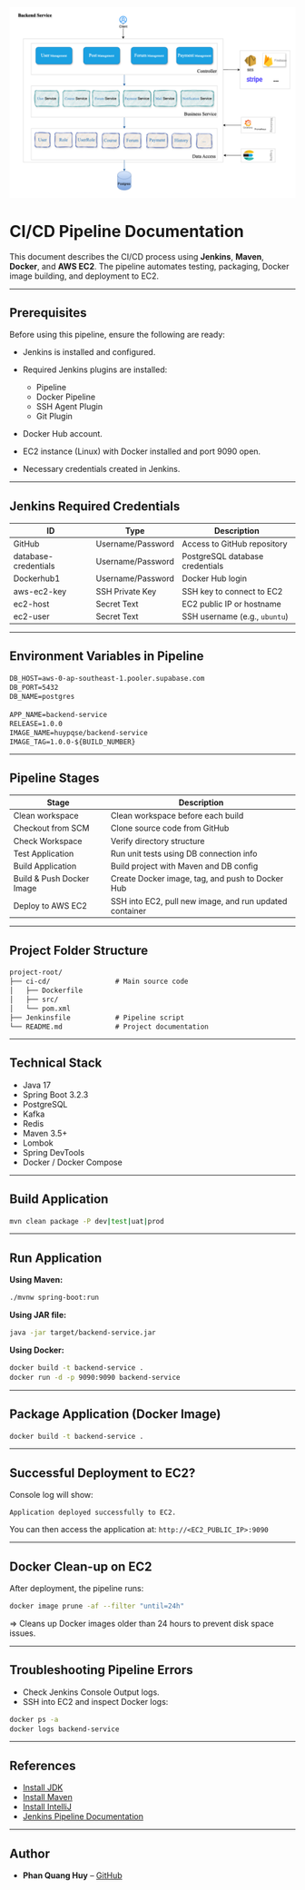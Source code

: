 ![BackendArchitecture.png](BackendArchitecture.png)

# CI/CD Pipeline Documentation

This document describes the CI/CD process using **Jenkins**, **Maven**, **Docker**, and **AWS EC2**. The pipeline automates testing, packaging, Docker image building, and deployment to EC2.

---

## Prerequisites

Before using this pipeline, ensure the following are ready:

* Jenkins is installed and configured.
* Required Jenkins plugins are installed:

  * Pipeline
  * Docker Pipeline
  * SSH Agent Plugin
  * Git Plugin
* Docker Hub account.
* EC2 instance (Linux) with Docker installed and port 9090 open.
* Necessary credentials created in Jenkins.

---

## Jenkins Required Credentials

| ID                   | Type              | Description                     |
| -------------------- | ----------------- | ------------------------------- |
| GitHub               | Username/Password | Access to GitHub repository     |
| database-credentials | Username/Password | PostgreSQL database credentials |
| Dockerhub1           | Username/Password | Docker Hub login                |
| aws-ec2-key          | SSH Private Key   | SSH key to connect to EC2       |
| ec2-host             | Secret Text       | EC2 public IP or hostname       |
| ec2-user             | Secret Text       | SSH username (e.g., `ubuntu`)   |

---

## Environment Variables in Pipeline

```env
DB_HOST=aws-0-ap-southeast-1.pooler.supabase.com
DB_PORT=5432
DB_NAME=postgres

APP_NAME=backend-service
RELEASE=1.0.0
IMAGE_NAME=huypqse/backend-service
IMAGE_TAG=1.0.0-${BUILD_NUMBER}
```

---

## Pipeline Stages

| Stage                     | Description                                             |
| ------------------------- | ------------------------------------------------------- |
| Clean workspace           | Clean workspace before each build                       |
| Checkout from SCM         | Clone source code from GitHub                           |
| Check Workspace           | Verify directory structure                              |
| Test Application          | Run unit tests using DB connection info                 |
| Build Application         | Build project with Maven and DB config                  |
| Build & Push Docker Image | Create Docker image, tag, and push to Docker Hub        |
| Deploy to AWS EC2         | SSH into EC2, pull new image, and run updated container |

---

## Project Folder Structure

```
project-root/
├── ci-cd/                # Main source code
│   ├── Dockerfile
│   ├── src/
│   └── pom.xml
├── Jenkinsfile           # Pipeline script
└── README.md             # Project documentation
```

---

## Technical Stack

* Java 17
* Spring Boot 3.2.3
* PostgreSQL
* Kafka
* Redis
* Maven 3.5+
* Lombok
* Spring DevTools
* Docker / Docker Compose

---

## Build Application

```bash
mvn clean package -P dev|test|uat|prod
```

---

## Run Application

**Using Maven:**

```bash
./mvnw spring-boot:run
```

**Using JAR file:**

```bash
java -jar target/backend-service.jar
```

**Using Docker:**

```bash
docker build -t backend-service .
docker run -d -p 9090:9090 backend-service
```

---

## Package Application (Docker Image)

```bash
docker build -t backend-service .
```

---

## Successful Deployment to EC2?

 Console log will show:

```
Application deployed successfully to EC2.
```

You can then access the application at: `http://<EC2_PUBLIC_IP>:9090`

---

## Docker Clean-up on EC2

After deployment, the pipeline runs:

```bash
docker image prune -af --filter "until=24h"
```

\=> Cleans up Docker images older than 24 hours to prevent disk space issues.

---

## Troubleshooting Pipeline Errors

* Check Jenkins Console Output logs.
* SSH into EC2 and inspect Docker logs:

```bash
docker ps -a
docker logs backend-service
```

---

## References

* [Install JDK](https://tayjava.vn/cai-dat-jdk-tren-macos-window-linux-ubuntu/)
* [Install Maven](https://tayjava.vn/cai-dat-maven-tren-macos-window-linux-ubuntu/)
* [Install IntelliJ](https://tayjava.vn/cai-dat-intellij-tren-macos-va-window/)
* [Jenkins Pipeline Documentation](https://www.jenkins.io/doc/book/pipeline/)

---

## Author

* **Phan Quang Huy** – [GitHub](https://github.com/huypqse)
